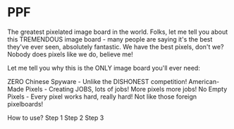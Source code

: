 # PPF

The greatest pixelated image board in the world. Folks, let me tell you about this TREMENDOUS image board - many people are saying it's the best they've ever seen, absolutely fantastic. We have the best pixels, don't we? Nobody does pixels like we do, believe me!

Let me tell you why this is the ONLY image board you'll ever need:

ZERO Chinese Spyware - Unlike the DISHONEST competition!
American-Made Pixels - Creating JOBS, lots of jobs! More pixels more jobs!
No Empty Pixels - Every pixel works hard, really hard! Not like those foreign pixelboards!

How to use?
Step 1
Step 2
Step 3
